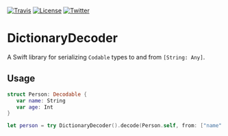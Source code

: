 [![Travis](https://img.shields.io/travis/swhitty/DictionaryDecoder.svg)](https://travis-ci.org/swhitty/DictionaryDecoder)
[![License](https://img.shields.io/badge/license-zlib-lightgrey.svg)](https://opensource.org/licenses/Zlib)
[![Twitter](https://img.shields.io/badge/twitter-@simonwhitty-blue.svg)](http://twitter.com/simonwhitty)

# DictionaryDecoder
A Swift library for serializing `Codable` types to and from `[String: Any]`.

## Usage

```swift
struct Person: Decodable {
   var name: String
   var age: Int
}

let person = try DictionaryDecoder().decode(Person.self, from: ["name": "Herbert", "age": 99])
```

